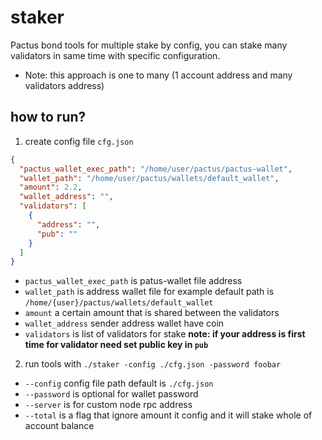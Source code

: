 # staker
Pactus bond tools for multiple stake by config, you can stake many validators in same time with specific configuration.

- Note: this approach is one to many (1 account address and many validators address)

## how to run?

1. create config file `cfg.json`

```json
{
  "pactus_wallet_exec_path": "/home/user/pactus/pactus-wallet",
  "wallet_path": "/home/user/pactus/wallets/default_wallet",
  "amount": 2.2,
  "wallet_address": "",
  "validators": [
    {
      "address": "",
      "pub": ""
    }
  ]
}
```

- `pactus_wallet_exec_path` is patus-wallet file address
- `wallet_path` is address wallet file for example default path is `/home/{user}/pactus/wallets/default_wallet`
- `amount` a certain amount that is shared between the validators
- `wallet_address` sender address wallet have coin
- `validators` is list of validators for stake **note: if your address is first time for validator need set public key in `pub`**

2. run tools with `./staker -config ./cfg.json -password foobar`
- `--config` config file path default is `./cfg.json`
- `--password` is optional for wallet password
- `--server` is for custom node rpc address
- `--total` is a flag that ignore amount it config and it will stake whole of account balance
